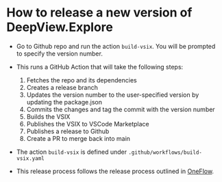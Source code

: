 # How to release a new version of DeepView.Explore
- Go to Github repo and run the action `build-vsix`. You will be prompted to specify the version number.

- This runs a GitHub Action that will take the following steps:
   1. Fetches the repo and its dependencies
   2. Creates a release branch
   3. Updates the version number to the user-specified version by updating the package.json
   4. Commits the changes and tag the commit with the version number
   5. Builds the VSIX
   6. Publishes the VSIX to VSCode Marketplace
   7. Publishes a release to Github
   8. Create a PR to merge back into main
- The action `build-vsix` is defined under `.github/workflows/build-vsix.yaml`

- This release process follows the release process outlined in [OneFlow](https://www.endoflineblog.com/oneflow-a-git-branching-model-and-workflow).